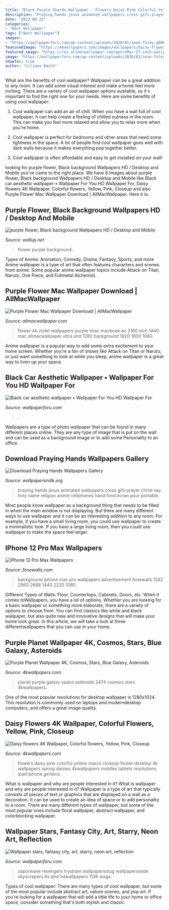 ```yaml
---
title: "Black Purple Shards Wallpaper - Flowers Daisy Pink Colorful Yellow Macro Closeup Flower Desktop 4k Wallpapers Spring Daisies 4kwallpapers Mobiles Tablets Resolutions Ipad Iphone Gerbera"
description: "Praying hands jesus animated wallpapers cross gifs prayer christ say holy name religion animé cellphones hand fond écran pour portable"
date: "2022-09-25"
categories:
- "Best Wallpaper"
tags: ["Best Wallpaper"]
images:
- "https://wallpaperforu.com/wp-content/uploads/2020/01/sean-foley-qEWEz-U5p8Q-unsplash1080x1920.jpg"
featuredImage: "https://4kwallpapers.com/images/wallpapers/daisy-flowers-colorful-flowers-yellow-pink-closeup-macro-1600x900-3326.jpg"
featured_image: "https://res.allmacwallpaper.com/get/iMac-27-inch-wallpapers/Purple-Flower-2560x1440/12785-10.jpg"
image: "https://wallpaperforu.com/wp-content/uploads/2020/01/sean-foley-qEWEz-U5p8Q-unsplash1080x1920.jpg"
ShowToc: true
author: "Liliana Bauch"
---
```



What are the benefits of cool wallpaper?
Wallpaper can be a great addition to any room. It can add some visual interest and make a home feel more inviting. There are a variety of cool wallpaper options available, so it's important to find the right one for your needs. Here are some benefits of using cool wallpaper: 
1. Cool wallpaper can add an air of chill. When you have a wall full of cool wallpaper, it can help create a feeling of chilled outness in the room. This can make you feel more relaxed and allow you to relax more when you're home. 

2. Cool wallpaper is perfect for bedrooms and other areas that need some lightness in the space. A lot of people find cool wallpaper goes well with dark walls because it makes everything pop together better. 

3. Cool wallpaper is often affordable and easy to get installed on your wall!

	

		
looking for purple flower, Black background Wallpapers HD / Desktop and Mobile you've came to the right place. We have 8 Images about purple flower, Black background Wallpapers HD / Desktop and Mobile like Black car aesthetic wallpaper • Wallpaper For You HD Wallpaper For, Daisy flowers 4K Wallpaper, Colorful flowers, Yellow, Pink, Closeup and also Purple Flower Mac Wallpaper Download | AllMacWallpaper. Here it is:
		
    
## Purple Flower, Black Background Wallpapers HD / Desktop And Mobile

<img loading=lazy src="https://wallup.net/wp-content/uploads/2017/11/23/442067-purple_flower-black_background.jpg" onerror="this.onerror=null;this.src='https://tse3.mm.bing.net/th?id=OIP.SVFV_sCJDrNJhZQo30F9wAHaNK&amp;pid=15.1';" alt="purple flower, Black background Wallpapers HD / Desktop and Mobile">

_Source: wallup.net_

>flower purple background. 

	

Types of Anime: Animation, Comedy, Drama, Fantasy, Sports, and more
Anime wallpaper is a type of art that often features characters and scenes from anime. Some popular anime wallpaper topics include Attack on Titan, Naruto, One Piece, and Fullmetal Alchemist.

    
## Purple Flower Mac Wallpaper Download | AllMacWallpaper

<img loading=lazy src="https://res.allmacwallpaper.com/get/iMac-27-inch-wallpapers/Purple-Flower-2560x1440/12785-10.jpg" onerror="this.onerror=null;this.src='https://tse4.mm.bing.net/th?id=OIP.ZgYHoAFRiy2Yf9MfOfoJ8AHaEK&amp;pid=15.1';" alt="Purple Flower Mac Wallpaper Download | AllMacWallpaper">

_Source: allmacwallpaper.com_

>flower 4k violet wallpapers purple imac macbook air 2160 inch 1440 mac allmacwallpaper ultra uhd 1280 background 1920 1600 1080. 

	

Anime wallpaper is a popular way to add some extra excitement to your home screen. Whether you’re a fan of shows like Attack on Titan or Naruto, or just want something to look at while you sleep, anime wallpaper is a great way to liven up your space.

    
## Black Car Aesthetic Wallpaper • Wallpaper For You HD Wallpaper For

<img loading=lazy src="https://wallpaperforu.com/wp-content/uploads/2020/01/sean-foley-qEWEz-U5p8Q-unsplash1080x1920.jpg" onerror="this.onerror=null;this.src='https://tse4.mm.bing.net/th?id=OIP.3O3j8ajD6JzDDra257pzuwHaNK&amp;pid=15.1';" alt="Black car aesthetic wallpaper • Wallpaper For You HD Wallpaper For">

_Source: wallpaperforu.com_

>. 

	



Wallpapers are a type of photo wallpaper that can be found in many different places online. They are any type of image that is put on the wall and can be used as a background image or to add some Personality to an office.

    
## Download Praying Hands Wallpapers Gallery

<img loading=lazy src="http://www.wallpapersin4k.org/wp-content/uploads/2017/04/Praying-Hands-Wallpapers-12.jpg" onerror="this.onerror=null;this.src='https://tse3.mm.bing.net/th?id=OIP.OZaK04hkDlQtZZc6GdSaQAHaLH&amp;pid=15.1';" alt="Download Praying Hands Wallpapers Gallery">

_Source: wallpapersin4k.org_

>praying hands jesus animated wallpapers cross gifs prayer christ say holy name religion animé cellphones hand fond écran pour portable. 

	

Most people know wallpaper as a background thing that needs to be filled in when the main window is not displaying. But there are many different ways to use wallpaper and it can be an interesting addition to any room. For example, if you have a small living room, you could use wallpaper to create a minimalistic look. If you have a large living room, then you could use wallpaper to make the space feel larger.

    
## IPhone 12 Pro Max Wallpapers

<img loading=lazy src="https://www.fonewalls.com/wp-content/uploads/1242x2688-Background-HD-Wallpaper-040-300x649.jpg" onerror="this.onerror=null;this.src='https://tse1.mm.bing.net/th?id=OIP.fPXs39E3WcLl9Vbw12ccKAAAAA&amp;pid=15.1';" alt="iPhone 12 Pro Max Wallpapers">

_Source: fonewalls.com_

>background iphone max pro wallpapers advertisement fonewalls 1242 2960 2688 1440 2220 1080. 

	

Different Types of Walls: Floor, Countertops, Cabinets, Doors, etc.
When it comes toWallpapers, you have a lot of options. Whether you are looking for a basic wallpaper or something more elaborate, there are a variety of options to choose from. You can find classics like white and black wallpaper, but also quite new and innovative designs that will make your home look great. In this article, we will take a look at three differentwallpapers that you can use in your home.

    
## Purple Planet Wallpaper 4K, Cosmos, Stars, Blue Galaxy, Asteroids

<img loading=lazy src="https://4kwallpapers.com/images/wallpapers/purple-planet-cosmos-stars-blue-galaxy-asteroids-1080x1920-2474.jpg" onerror="this.onerror=null;this.src='https://tse1.mm.bing.net/th?id=OIP.h867fJrkBLZ8RkG5I7uOWQHaNK&amp;pid=15.1';" alt="Purple Planet Wallpaper 4K, Cosmos, Stars, Blue Galaxy, Asteroids">

_Source: 4kwallpapers.com_

>planet purple galaxy space asteroids 2474 cosmos stars 4kwallpapers. 

	

One of the most popular resolutions for desktop wallpaper is 1280x1024. This resolution is commonly used on laptops and moderndesktop computers, and offers a great image quality.

    
## Daisy Flowers 4K Wallpaper, Colorful Flowers, Yellow, Pink, Closeup

<img loading=lazy src="https://4kwallpapers.com/images/wallpapers/daisy-flowers-colorful-flowers-yellow-pink-closeup-macro-1600x900-3326.jpg" onerror="this.onerror=null;this.src='https://tse4.mm.bing.net/th?id=OIP.49LCh_yIgGMa9dDbfcaw_gHaEK&amp;pid=15.1';" alt="Daisy flowers 4K Wallpaper, Colorful flowers, Yellow, Pink, Closeup">

_Source: 4kwallpapers.com_

>flowers daisy pink colorful yellow macro closeup flower desktop 4k wallpapers spring daisies 4kwallpapers mobiles tablets resolutions ipad iphone gerbera. 

	

What is wallpaper and why are people interested in it?
What is wallpaper and why are people interested in it?
Wallpaper is a type of art that typically consists of pieces of text or graphics that are displayed on a wall as a decoration. It can be used to create an idea of space or to add personality to a room. There are many different types of wallpaper, but some of the most popular ones include floral wallpaper, abstract wallpaper, and colorblocking wallpaper.

    
## Wallpaper Stars, Fantasy City, Art, Starry, Neon Art, Reflection

<img loading=lazy src="https://wallpaperforu.com/wp-content/uploads/2020/07/neon-wallpaper-200702141126431350x2400.jpg" onerror="this.onerror=null;this.src='https://tse2.mm.bing.net/th?id=OIP.F3Zwc4TItdf8KXgv8oOyzwHaNK&amp;pid=15.1';" alt="Wallpaper stars, fantasy city, art, starry, neon art, reflection">

_Source: wallpaperforu.com_

>vaporwave revengers trystram wallpapersmug wallpaperswide skyscrapers 6s qhd hdwallpapers 1136 wxga. 

	

Types of cool wallpaper:
There are many types of cool wallpaper, but some of the most popular include abstract art, nature scenes, and pop art. If you're looking for a wallpaper that will add a little life to your home or office space, consider something that's both stylish and classic.

